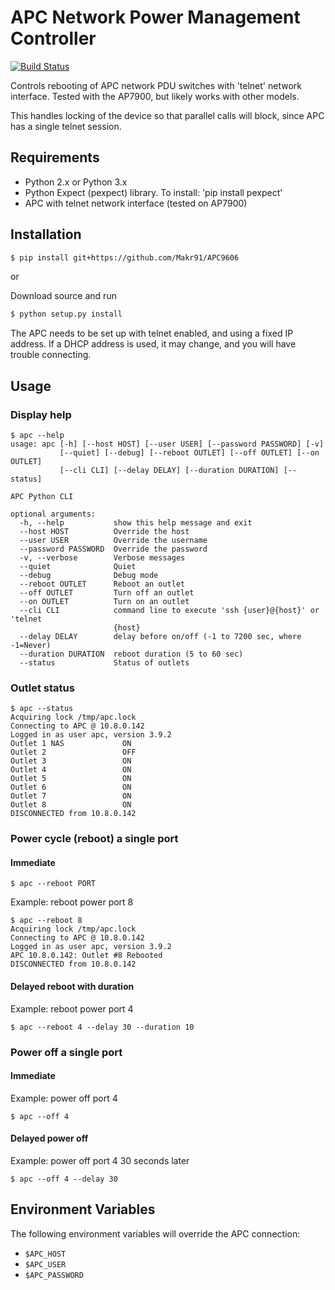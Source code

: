 APC Network Power Management Controller
=======================================

[![Build Status](https://travis-ci.com/scls19fr/APC.svg?branch=master)](https://travis-ci.com/scls19fr/APC)

Controls rebooting of APC network PDU switches with 'telnet' network interface.
Tested with the AP7900, but likely works with other models.

This handles locking of the device so that parallel calls will block, since
APC has a single telnet session.

Requirements
------------

- Python 2.x or Python 3.x
- Python Expect (pexpect) library.  To install: 'pip install pexpect'
- APC with telnet network interface (tested on AP7900)

Installation
------------

```bash
$ pip install git+https://github.com/Makr91/APC9606
```

or

Download source and run

```bash
$ python setup.py install
```

The APC needs to be set up with telnet enabled, and using a fixed IP address.
If a DHCP address is used, it may change, and you will have trouble connecting.

Usage
-----

### Display help
```
$ apc --help
usage: apc [-h] [--host HOST] [--user USER] [--password PASSWORD] [-v]
           [--quiet] [--debug] [--reboot OUTLET] [--off OUTLET] [--on OUTLET]
           [--cli CLI] [--delay DELAY] [--duration DURATION] [--status]

APC Python CLI

optional arguments:
  -h, --help           show this help message and exit
  --host HOST          Override the host
  --user USER          Override the username
  --password PASSWORD  Override the password
  -v, --verbose        Verbose messages
  --quiet              Quiet
  --debug              Debug mode
  --reboot OUTLET      Reboot an outlet
  --off OUTLET         Turn off an outlet
  --on OUTLET          Turn on an outlet
  --cli CLI            command line to execute 'ssh {user}@{host}' or 'telnet
                       {host}
  --delay DELAY        delay before on/off (-1 to 7200 sec, where -1=Never)
  --duration DURATION  reboot duration (5 to 60 sec)
  --status             Status of outlets
```

### Outlet status
```
$ apc --status
Acquiring lock /tmp/apc.lock
Connecting to APC @ 10.8.0.142
Logged in as user apc, version 3.9.2
Outlet 1 NAS             ON
Outlet 2                 OFF
Outlet 3                 ON
Outlet 4                 ON
Outlet 5                 ON
Outlet 6                 ON
Outlet 7                 ON
Outlet 8                 ON
DISCONNECTED from 10.8.0.142
```

### Power cycle (reboot) a single port
#### Immediate
```$ apc --reboot PORT```

Example: reboot power port 8
```
$ apc --reboot 8
Acquiring lock /tmp/apc.lock
Connecting to APC @ 10.8.0.142
Logged in as user apc, version 3.9.2
APC 10.8.0.142: Outlet #8 Rebooted
DISCONNECTED from 10.8.0.142
```

#### Delayed reboot with duration
Example: reboot power port 4

```$ apc --reboot 4 --delay 30 --duration 10```

### Power off a single port
#### Immediate
Example: power off port 4

```$ apc --off 4```

#### Delayed power off
Example: power off port 4 30 seconds later

```$ apc --off 4 --delay 30```

Environment Variables
---------------------

The following environment variables will override the APC connection:
- `$APC_HOST`
- `$APC_USER`
- `$APC_PASSWORD`
